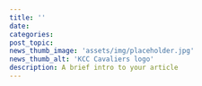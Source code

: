 ```yaml
---
title: ''
date:
categories:
post_topic:
news_thumb_image: 'assets/img/placeholder.jpg'
news_thumb_alt: 'KCC Cavaliers logo'
description: A brief intro to your article
---
```

